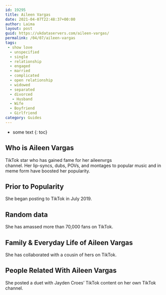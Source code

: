 ```yaml
---
id: 19295
title: Aileen Vargas
date: 2021-04-07T22:48:37+00:00
author: Laima
layout: post
guid: https://ukdataservers.com/aileen-vargas/
permalink: /04/07/aileen-vargas
tags:
 - show love
  - unspecified
  - single
  - relationship
  - engaged
  - married
  - complicated
  - open relationship
  - widowed
  - separated
  - divorced
   - Husband
  - Wife
  - Boyfriend
  - Girlfriend
category: Guides
---
```


* some text
{: toc}


## Who is Aileen Vargas
                  
                  
                  
TikTok star who has gained fame for her aileenvrgs<br /> channel. Her lip-syncs, dubs, POVs, and montages to popular music and in meme form have boosted her popularity.
                  
              
            
              
            
                
                
                
## Prior to Popularity
                  
                  
                  
She began posting to TikTok in July 2019.
                  
              
            
              
            
                
                
                
## Random data
                  
                  
                  
She has amassed more than 70,000 fans on TikTok.
                  
              
            
              
            
                
                
                
## Family & Everyday Life of Aileen Vargas
                  
                  
                  
She has collaborated with a cousin of hers on TikTok.
                  
              
            
              
            
                
                
                
## People Related With Aileen Vargas
                  
                  
                  
She posted a duet with Jayden Croes&#8217; TikTok content on her own TikTok channel.
                  
              
            
              
            
                
              
            
              
              
            
            
              
            
          
          
          